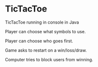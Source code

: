 # TicTacToe
TicTacToe running in console in Java

Player can choose what symbols to use.

Player can choose who goes first.

Game asks to restart on a win/loss/draw.

Computer tries to block users from winning.

